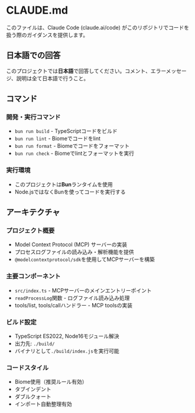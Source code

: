 # CLAUDE.md

このファイルは、Claude Code (claude.ai/code) がこのリポジトリでコードを扱う際のガイダンスを提供します。

## 日本語での回答

このプロジェクトでは**日本語**で回答してください。コメント、エラーメッセージ、説明は全て日本語で行うこと。

## コマンド

### 開発・実行コマンド
- `bun run build` - TypeScriptコードをビルド
- `bun run lint` - Biomeでコードをlint
- `bun run format` - Biomeでコードをフォーマット
- `bun run check` - Biomeでlintとフォーマットを実行

### 実行環境
- このプロジェクトは**Bun**ランタイムを使用
- Node.jsではなくBunを使ってコードを実行する

## アーキテクチャ

### プロジェクト概要
- Model Context Protocol (MCP) サーバーの実装
- プロセスログファイルの読み込み・解析機能を提供
- `@modelcontextprotocol/sdk`を使用してMCPサーバーを構築

### 主要コンポーネント
- `src/index.ts` - MCPサーバーのメインエントリーポイント
- `readProcessLog`関数 - ログファイル読み込み処理
- tools/list, tools/callハンドラー - MCP toolsの実装

### ビルド設定
- TypeScript ES2022, Node16モジュール解決
- 出力先: `./build/`
- バイナリとして`./build/index.js`を実行可能

### コードスタイル
- Biome使用（推奨ルール有効）
- タブインデント
- ダブルクォート
- インポート自動整理有効